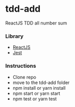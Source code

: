# tdd-add

ReactJS TDD all number sum

### Library
* [ReactJS](https://reactjs.org/)
* [Jest](https://github.com/testing-library/jest-dom)

### Instructions
* Clone repo
* move to the tdd-add folder
* npm install or yarn install
* npm start or yarn start
* npm test or yarn test
